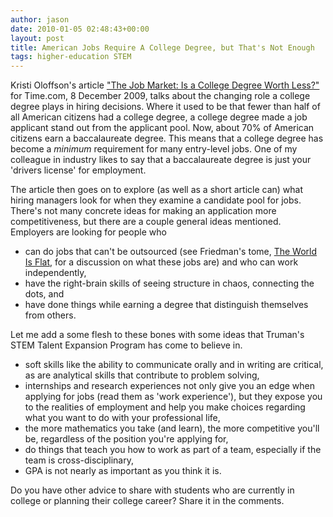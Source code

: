 ```yaml
---
author: jason
date: 2010-01-05 02:48:43+00:00
layout: post
title: American Jobs Require A College Degree, but That's Not Enough
tags: higher-education STEM
---
```


Kristi Oloffson's article <a href="http://bit.ly/4V9cvh">"The Job Market: Is a College Degree Worth Less?"</a> for Time.com, 8 December 2009, talks about the changing role a college degree plays in hiring decisions. Where it used to be that fewer than half of all American citizens had a college degree, a college degree made a job applicant stand out from the applicant pool. Now, about 70% of American citizens earn a baccalaureate degree. This means that a college degree has become a <i>minimum</i> requirement for many entry-level jobs. One of my colleague in industry likes to say that a baccalaureate degree is just your 'drivers license' for employment.

The article then goes on to explore (as well as a short article can) what hiring managers look for when they examine a candidate pool for jobs. There's not many concrete ideas for making an application more competitiveness, but there are a couple general ideas mentioned. Employers are looking for people who

<ul>
    <li>can do jobs that can't be outsourced (see Friedman's tome, <a href="http://www.amazon.com/World-Flat-3-0-History-Twenty-first/dp/0312425074/ref=sr_1_3?ie=UTF8&amp;s=books&amp;qid=1262640291&amp;sr=8-3">The World Is Flat</a>, for a discussion on what these jobs are) and who can work independently,</li>
    <li>have the right-brain skills of seeing structure in chaos, connecting the dots, and </li><li>have done things while earning a degree that distinguish themselves from others.</li>
</ul>

Let me add a some flesh to these bones with some ideas that Truman's STEM Talent Expansion Program has come to believe in. 

<ul>
    <li>soft skills like the ability to communicate orally and in writing are critical, as are analytical skills that contribute to problem solving,</li>
    <li>internships and research experiences not only give you an edge when applying for jobs (read them as 'work experience'), but they expose you to the realities of employment and help you make choices regarding what you want to do with your professional life,</li>
    <li>the more mathematics you take (and learn), the more competitive you'll be, regardless of the position you're applying for,</li> <li>do things that teach you how to work as part of a team, especially if the team is cross-disciplinary,</li>
    <li>GPA is not nearly as important as you think it is.</li>
</ul>

Do you have other advice to share with students who are currently in college or planning their college career? Share it in the comments.